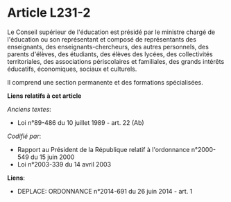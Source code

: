 # Article L231-2

Le Conseil supérieur de l'éducation est présidé par le ministre chargé de l'éducation ou son représentant et composé de
représentants des enseignants, des enseignants-chercheurs, des autres personnels, des parents d'élèves, des étudiants, des
élèves des lycées, des collectivités territoriales, des associations périscolaires et familiales, des grands intérêts
éducatifs, économiques, sociaux et culturels.

Il comprend une section permanente et des formations spécialisées.

**Liens relatifs à cet article**

_Anciens textes_:

  - Loi n°89-486 du 10 juillet 1989 - art. 22 (Ab)

_Codifié par_:

  - Rapport au Président de la République relatif à l'ordonnance n°2000-549 du 15 juin 2000
  - Loi n°2003-339 du 14 avril 2003

**Liens**:

  - DEPLACE: ORDONNANCE n°2014-691 du 26 juin 2014 - art. 1
